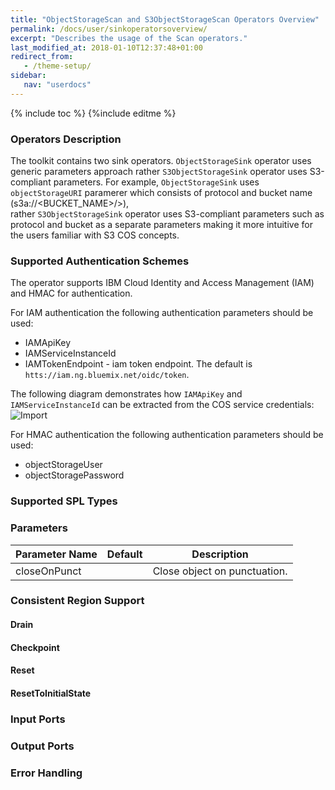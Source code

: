 ```yaml
---
title: "ObjectStorageScan and S3ObjectStorageScan Operators Overview"
permalink: /docs/user/sinkoperatorsoverview/
excerpt: "Describes the usage of the Scan operators."
last_modified_at: 2018-01-10T12:37:48+01:00
redirect_from:
   - /theme-setup/
sidebar:
   nav: "userdocs"
---
```

{% include toc %}
{%include editme %}

### Operators Description
The toolkit contains two sink operators. `ObjectStorageSink` operator uses generic
parameters approach rather `S3ObjectStorageSink` operator uses S3-compliant parameters.
For example, `ObjectStorageSink` uses `objectStorageURI` paramerer 
which consists of protocol and bucket name (s3a://<BUCKET_NAME>\/>),  
rather `S3ObjectStorageSink` operator uses S3-compliant parameters such as protocol 
and bucket as a separate parameters making it more intuitive for the users familiar
with S3 COS concepts.


### Supported Authentication Schemes
The operator supports IBM Cloud Identity and Access Management (IAM) and HMAC for authentication.

For IAM authentication the following authentication parameters should be used:
* IAMApiKey
* IAMServiceInstanceId 
* IAMTokenEndpoint - iam token endpoint. The default is `htts://iam.ng.bluemix.net/oidc/token`.

The following diagram demonstrates how `IAMApiKey` and `IAMServiceInstanceId` can be extracted 
from the COS service credentials:
![Import](/streamsx.objectstorage/doc/images/COSCredentialsOnCOSOperatorMapping.png)

For HMAC authentication the following authentication parameters should be used:
* objectStorageUser
* objectStoragePassword


### Supported SPL Types


### Parameters

| Parameter Name | Default | Description |
| --- | --- | --- |
| closeOnPunct | | Close object on punctuation. |


### Consistent Region Support


#### Drain

#### Checkpoint

#### Reset

#### ResetToInitialState


### Input Ports


### Output Ports


### Error Handling
